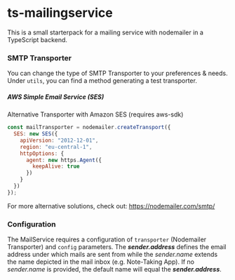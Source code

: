 # ts-mailingservice

This is a small starterpack for a mailing service with nodemailer in a TypeScript backend.

### SMTP Transporter

You can change the type of SMTP Transporter to your preferences & needs. Under `utils`, you can find a method generating a test transporter.

##### AWS Simple Email Service (SES)

Alternative Transporter with Amazon SES (requires aws-sdk)

```javascript
const mailTransporter = nodemailer.createTransport({
  SES: new SES({
    apiVersion: "2012-12-01",
    region: "eu-central-1",
    httpOptions: {
      agent: new https.Agent({
        keepAlive: true
      })
    }
  })
});
```

For more alternative solutions, check out: https://nodemailer.com/smtp/

### Configuration

The MailService requires a configuration of `transporter` (Nodemailer Transporter) and `config` parameters. The **_sender.address_** defines the email address under which mails are sent from while the _sender.name_ extends the name depicted in the mail inbox (e.g. Note-Taking App). If no _sender.name_ is provided, the default name will equal the **_sender.address_**.
